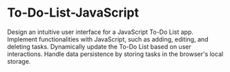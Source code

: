 # To-Do-List-JavaScript
Design an intuitive user interface for a JavaScript To-Do List app. Implement functionalities with JavaScript, such as adding, editing, and deleting tasks. Dynamically update the To-Do List based on user interactions. Handle data persistence by storing tasks in the browser's local storage.

